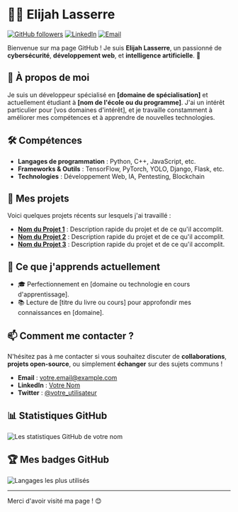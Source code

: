 
# 🧑‍💻 Elijah Lasserre

[![GitHub followers](https://img.shields.io/github/followers/votre-nom-utilisateur?label=Suiveurs&style=social)](https://github.com/votre-nom-utilisateur)
[![LinkedIn](https://img.shields.io/badge/LinkedIn-votre%20nom-blue)](https://www.linkedin.com/in/elijah-lasserre/)
[![Email](https://img.shields.io/badge/Email-votre.email%40example.com-yellow)](mailto:votre.email@example.com)

Bienvenue sur ma page GitHub ! Je suis **Elijah Lasserre**, un passionné de **cybersécurité**, **développement web**, et **intelligence artificielle**. 🌟

## 🚀 À propos de moi
Je suis un développeur spécialisé en **[domaine de spécialisation]** et actuellement étudiant à **[nom de l'école ou du programme]**. J'ai un intérêt particulier pour [vos domaines d'intérêt], et je travaille constamment à améliorer mes compétences et à apprendre de nouvelles technologies.

## 🛠️ Compétences
- **Langages de programmation** : Python, C++, JavaScript, etc.
- **Frameworks & Outils** : TensorFlow, PyTorch, YOLO, Django, Flask, etc.
- **Technologies** : Développement Web, IA, Pentesting, Blockchain

## 📂 Mes projets
Voici quelques projets récents sur lesquels j'ai travaillé :

- **[Nom du Projet 1](https://github.com/votre-nom-utilisateur/nom-du-projet-1)** : Description rapide du projet et de ce qu'il accomplit.
- **[Nom du Projet 2](https://github.com/votre-nom-utilisateur/nom-du-projet-2)** : Description rapide du projet et de ce qu'il accomplit.
- **[Nom du Projet 3](https://github.com/votre-nom-utilisateur/nom-du-projet-3)** : Description rapide du projet et de ce qu'il accomplit.

## 🌱 Ce que j'apprends actuellement
- 🎓 Perfectionnement en [domaine ou technologie en cours d'apprentissage].
- 📚 Lecture de [titre du livre ou cours] pour approfondir mes connaissances en [domaine].

## 📫 Comment me contacter ?
N'hésitez pas à me contacter si vous souhaitez discuter de **collaborations**, **projets open-source**, ou simplement **échanger** sur des sujets communs !

- **Email** : [votre.email@example.com](mailto:votre.email@example.com)
- **LinkedIn** : [Votre Nom](https://www.linkedin.com/in/votre-nom-utilisateur/)
- **Twitter** : [@votre_utilisateur](https://twitter.com/votre_utilisateur)

## 📊 Statistiques GitHub
![Les statistiques GitHub de votre nom](https://github-readme-stats.vercel.app/api?username=votre-nom-utilisateur&show_icons=true&hide=contribs,prs&theme=radical)

## 🏆 Mes badges GitHub
![Langages les plus utilisés](https://github-readme-stats.vercel.app/api/top-langs/?username=votre-nom-utilisateur&layout=compact&theme=radical)

---

Merci d'avoir visité ma page ! 😊
